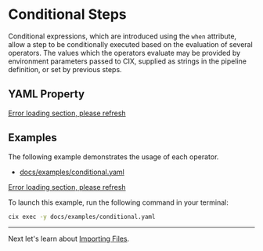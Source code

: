 # Conditional Steps

Conditional expressions, which are introduced using the `when` attribute, allow a step to be conditionally executed
based on the evaluation of several operators. The values which the operators evaluate may be provided by environment
parameters passed to CIX, supplied as strings in the pipeline definition, or set by previous steps.

## YAML Property

[Error loading section, please refresh](../shared/conditionals.md ':include')

## Examples

The following example demonstrates the usage of each operator.

* [docs/examples/conditional.yaml](https://github.com/salesforce/cix/blob/master/docs/examples/conditional.yaml)

[Error loading section, please refresh](../examples/conditional.yaml ':include :type=code')

To launch this example, run the following command in your terminal:

```bash
cix exec -y docs/examples/conditional.yaml
```

---

Next let's learn about [Importing Files](/tutorials/import.md). 
